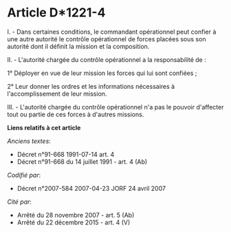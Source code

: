 # Article D*1221-4

I. - Dans certaines conditions, le commandant opérationnel peut confier à une autre autorité le contrôle opérationnel de
forces placées sous son autorité dont il définit la mission et la composition.

II. - L'autorité chargée du contrôle opérationnel a la responsabilité de :

1° Déployer en vue de leur mission les forces qui lui sont confiées ;

2° Leur donner les ordres et les informations nécessaires à l'accomplissement de leur mission.

III. - L'autorité chargée du contrôle opérationnel n'a pas le pouvoir d'affecter tout ou partie de ces forces à d'autres
missions.

**Liens relatifs à cet article**

_Anciens textes_:

  - Décret n°91-668 1991-07-14 art. 4
  - Décret n°91-668 du 14 juillet 1991 - art. 4 (Ab)

_Codifié par_:

  - Décret n°2007-584 2007-04-23 JORF 24 avril 2007

_Cité par_:

  - Arrêté du 28 novembre 2007 - art. 5 (Ab)
  - Arrêté du 22 décembre 2015 - art. 4 (V)
